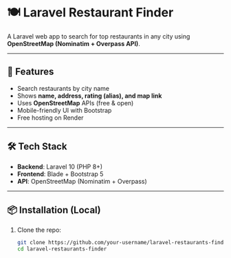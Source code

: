 # 🍽️ Laravel Restaurant Finder

A Laravel web app to search for top restaurants in any city using **OpenStreetMap (Nominatim + Overpass API)**.  
 

---

## 🚀 Features
- Search restaurants by city name  
- Shows **name, address, rating (alias), and map link**  
- Uses **OpenStreetMap** APIs (free & open)  
- Mobile-friendly UI with Bootstrap  
- Free hosting on Render  

---

## 🛠️ Tech Stack
- **Backend**: Laravel 10 (PHP 8+)  
- **Frontend**: Blade + Bootstrap 5  
- **API**: OpenStreetMap (Nominatim + Overpass)  


---

## 📦 Installation (Local)
1. Clone the repo:
   ```bash
   git clone https://github.com/your-username/laravel-restaurants-finder.git
   cd laravel-restaurants-finder

